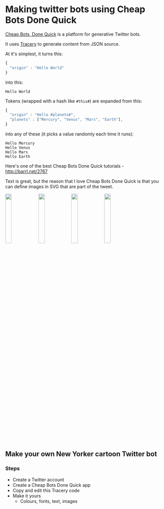 # Making twitter bots using Cheap Bots Done Quick

[Cheap Bots, Done Quick](http://cheapbotsdonequick.com/) is a platform for generative Twitter bots.

It uses [Tracery](https://github.com/galaxykate/tracery) to generate content from JSON source.

At it's simplest, it turns this:
```javascript
{
  "origin" : "Hello World"
}
```
into this:
```
Hello World
```

Tokens (wrapped with a hash like `#this#`) are expanded from this:
```javascript
{
  "origin" : "Hello #planets#",
  "planets" : ["Mercury", "Venus", "Mars", "Earth"],
}
```
into any of these (it picks a value randomly each time it runs):
```
Hello Mercury
Hello Venus
Hello Mars
Hello Earth
```

Here's one of the best Cheap Bots Done Quick tutorials - http://barrl.net/2767

Text is great, but the reason that I love Cheap Bots Done Quick is that you can define images in SVG that are part of the tweet.

<img src="https://pbs.twimg.com/media/C4CyQpaXAAAAssZ.jpg:large" width="20%" />
<img src="https://pbs.twimg.com/media/C4JHhlqWYAA2s6N.png:large" width="20%" />
<img src="https://pbs.twimg.com/media/C4FfBLVWQAA0DxE.jpg:large" width="20%" />
<img src="https://pbs.twimg.com/media/C4FuJerW8AA4jOn.jpg:large" width="20%" />

## Make your own New Yorker cartoon Twitter bot

### Steps
* Create a Twitter account
* Create a Cheap Bots Done Quick app
* Copy and edit this Tracery code
* Make it yours
  - Colours, fonts, text, images
